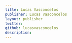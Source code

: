 ```yaml
---
title: Lucas Vasconcelos
publisher: Lucas Vasconcelos
layout: publisher
twitter:
github: lucasvasconcelos
description:
---
```


